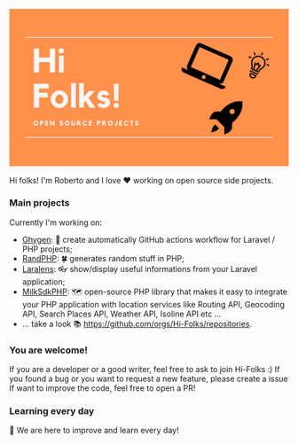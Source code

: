 ![Hi Folks!](./hi-folks-cover.png)

Hi folks!
I'm Roberto and I love :heart: working on open source side projects.

### Main projects
Currently I'm working on:
- [Ghygen](https://github.com/Hi-Folks/gh-actions-yaml-generator): :robot: create automatically GitHub actions workflow for Laravel / PHP projects;
- [RandPHP](https://github.com/Hi-Folks/rando-php): :four_leaf_clover: generates random stuff in PHP;
- [Laralens](https://github.com/Hi-Folks/lara-lens): :eyeglasses: show/display useful informations from your Laravel application;
- [MilkSdkPHP](https://github.com/Hi-Folks/milk-sdk-php): :world_map: open-source PHP library that makes it easy to integrate your PHP application with location services like Routing API, Geocoding API, Search Places API, Weather API, Isoline API etc ...
- ... take a look :books: https://github.com/orgs/Hi-Folks/repositories.

### You are welcome!
If you are a developer or a good writer, feel free to ask to join Hi-Folks :)
If you found a bug or you want to request a new feature, please create a issue
If want to improve the code, feel free to open a PR!

### Learning every day
:pray: We are here to improve and learn every day!
